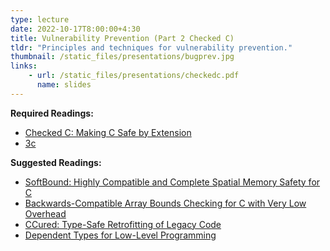 ```yaml
---
type: lecture
date: 2022-10-17T8:00:00+4:30
title: Vulnerability Prevention (Part 2 Checked C)
tldr: "Principles and techniques for vulnerability prevention."
thumbnail: /static_files/presentations/bugprev.jpg
links:
    - url: /static_files/presentations/checkedc.pdf
      name: slides
---
```

**Required Readings:**
- [Checked C: Making C Safe by Extension](https://www.microsoft.com/en-us/research/uploads/prod/2018/09/checkedc-secdev2018-preprint.pdf)
- [3c](https://machiry.github.io/files/3c.pdf)

**Suggested Readings:**
- [SoftBound: Highly Compatible and Complete Spatial Memory Safety for C](https://repository.upenn.edu/cgi/viewcontent.cgi?article=1941&context=cis_reports)
- [Backwards-Compatible Array Bounds Checking for C with Very Low Overhead](https://llvm.org/pubs/2006-05-24-SAFECode-BoundsCheck.pdf)
- [CCured: Type-Safe Retrofitting of Legacy Code](https://people.eecs.berkeley.edu/~necula/Papers/ccured_popl02.pdf)
- [Dependent Types for Low-Level Programming](https://people.eecs.berkeley.edu/~necula/Papers/deputy-esop07.pdf)